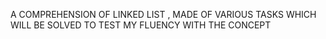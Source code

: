 A COMPREHENSION OF LINKED LIST , MADE OF VARIOUS TASKS 
WHICH WILL BE SOLVED TO TEST MY FLUENCY WITH THE CONCEPT
